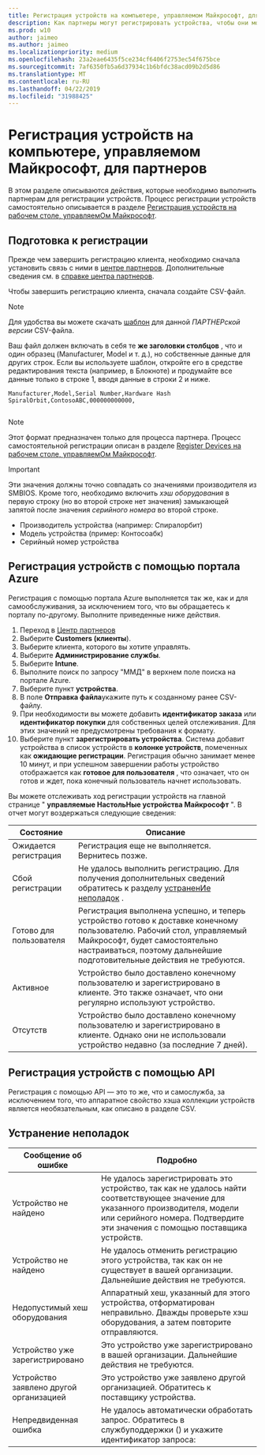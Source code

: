 ```yaml
---
title: Регистрация устройств на компьютере, управляемом Майкрософт, для партнеров
description: Как партнеры могут регистрировать устройства, чтобы они могли управляться с помощью Microsoft Managed Desktop
ms.prod: w10
author: jaimeo
ms.author: jaimeo
ms.localizationpriority: medium
ms.openlocfilehash: 23a2eae6435f5ce234cf6406f2753ec54f675bce
ms.sourcegitcommit: 7af6350fb5a6d37934c1b6bfdc38acd09b2d5d86
ms.translationtype: MT
ms.contentlocale: ru-RU
ms.lasthandoff: 04/22/2019
ms.locfileid: "31988425"
---
```

# <a name="register-devices-in-microsoft-managed-desktop-for-partners"></a>Регистрация устройств на компьютере, управляемом Майкрософт, для партнеров


В этом разделе описываются действия, которые необходимо выполнить партнерам для регистрации устройств. Процесс регистрации устройств самостоятельно описывается в разделе [Регистрация устройств на рабочем столе, управляемОм Майкрософт](register-devices-self.md).



## <a name="prepare-for-registration"></a>Подготовка к регистрации 
Прежде чем завершить регистрацию клиента, необходимо сначала установить связь с ними в [центре партнеров](https://partner.microsoft.com/dashboard). Дополнительные сведения см. в [справке центра партнеров](https://docs.microsoft.com/en-us/partner-center/request-a-relationship-with-a-customer).

Чтобы завершить регистрацию клиента, сначала создайте CSV-файл.

>[!NOTE]
>Для удобства вы можете скачать [шаблон](https://github.com/MicrosoftDocs/microsoft-365-docs-pr/raw/live/microsoft-365/managed-desktop/get-started/downloads/device-registration-sample-partner.xlsx) для данной *ПАРТНЕРской версии* CSV-файла.

Ваш файл должен включать в себя те **же заголовки столбцов** , что и один образец (Manufacturer, Model и т. д.), но собственные данные для других строк. Если вы используете шаблон, откройте его в средстве редактирования текста (например, в Блокноте) и продумайте все данные только в строке 1, вводя данные в строки 2 и ниже. 
    
  ```
 Manufacturer,Model,Serial Number,Hardware Hash
  SpiralOrbit,ContosoABC,000000000000,
  
  
  ```


>[!NOTE]
>Этот формат предназначен только для процесса партнера. Процесс самостоятельной регистрации описан в разделе [Register Devices на рабочем столе, управляемОм Майкрософт](register-devices-self.md).

>[!IMPORTANT]
>Эти значения должны точно совпадать со значениями производителя из SMBIOS. Кроме того, необходимо включить *хэш оборудования* в первую строку (но во второй строке нет значения) замыкающей запятой после значения *серийного номера* во второй строке.

- Производитель устройства (например: Спиралорбит) 
- Модель устройства (пример: Контосоабк)
- Серийный номер устройства

## <a name="register-devices-by-using-the-azure-portal"></a>Регистрация устройств с помощью портала Azure

Регистрация с помощью портала Azure выполняется так же, как и для самообслуживания, за исключением того, что вы обращаетесь к порталу по-другому. Выполните приведенные ниже действия.

1. Переход в [Центр партнеров](https://partner.microsoft.com/dashboard)
2. Выберите **Customers (клиенты**).
3. Выберите клиента, которого вы хотите управлять.
4. Выберите **Администрирование службы**.
5. Выберите **Intune**.
6. Выполните поиск по запросу "ММД" в верхнем поле поиска на портале Azure.
7. Выберите пункт **устройства**.
8. В поле **Отправка файла**укажите путь к созданному ранее CSV-файлу.
9. При необходимости вы можете добавить **идентификатор заказа** или **идентификатор покупки** для собственных целей отслеживания. Для этих значений не предусмотрены требования к формату.
10. Выберите пункт **зарегистрировать устройства**. Система добавит устройства в список устройств в **колонке устройств**, помеченных как **ожидающие регистрации**. Регистрация обычно занимает менее 10 минут, и при успешном завершении работы устройство отображается как **готовое для пользователя** , что означает, что он готов и ждет, пока конечный пользователь начнет использовать.


Вы можете отслеживать ход регистрации устройств на главной странице " **управляемые НастольНые устройства Майкрософт** ". В отчет могут воздержаться следующие сведения:

| Состояние | Описание |
|---------------|-------------|
| Ожидается регистрация | Регистрация еще не выполняется. Вернитесь позже. |
| Сбой регистрации | Не удалось выполнить регистрацию. Для получения дополнительных сведений обратитесь к разделу [устраненИе неполадок](register-devices-self.md#troubleshooting) . |
| Готово для пользователя | Регистрация выполнена успешно, и теперь устройство готово к доставке конечному пользователю. Рабочий стол, управляемый Майкрософт, будет самостоятельно настраиваться, поэтому дальнейшие подготовительные действия не требуются. |
| Активное | Устройство было доставлено конечному пользователю и зарегистрировано в клиенте. Это также означает, что они регулярно используют устройство. |
| Отсутств | Устройство было доставлено конечному пользователю и зарегистрировано в клиенте. Однако они не использовали устройство недавно (за последние 7 дней).  |

## <a name="register-devices-by-using-an-api"></a>Регистрация устройств с помощью API

Регистрация с помощью API — это то же, что и самослужба, за исключением того, что аппаратное свойство хэша коллекции устройств является необязательным, как описано в разделе CSV. 

## <a name="troubleshooting"></a>Устранение неполадок

| Сообщение об ошибке | Подробно |
|---------------|-------------|
| Устройство не найдено | Не удалось зарегистрировать это устройство, так как не удалось найти соответствующее значение для указанного производителя, модели или серийного номера. Подтвердите эти значения с помощью поставщика устройств. |
| Устройство не найдено | Не удалось отменить регистрацию этого устройства, так как он не существует в вашей организации. Дальнейшие действия не требуются. |
| Недопустимый хеш оборудования | Аппаратный хеш, указанный для этого устройства, отформатирован неправильно. Дважды проверьте хэш оборудования, а затем повторите отправляются. |
| Устройство уже зарегистрировано | Это устройство уже зарегистрировано в вашей организации. Дальнейшие действия не требуются. |
| Устройство заявлено другой организацией | Это устройство уже заявлено другой организацией. Обратитесь к поставщику устройства. |
| Непредвиденная ошибка | Не удалось автоматически обработать запрос. Обратитесь в службу<support link>поддержки () и укажите идентификатор запроса:<requestId> |